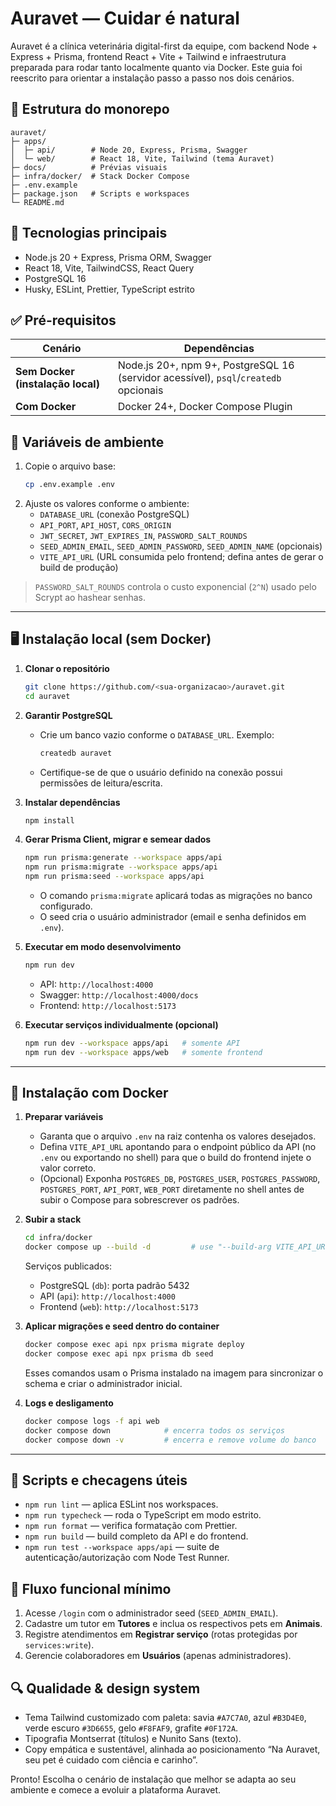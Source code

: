 # Auravet — Cuidar é natural

Auravet é a clínica veterinária digital-first da equipe, com backend Node + Express + Prisma, frontend React + Vite + Tailwind e infraestrutura preparada para rodar tanto localmente quanto via Docker. Este guia foi reescrito para orientar a instalação passo a passo nos dois cenários.

## 📁 Estrutura do monorepo
```
auravet/
├─ apps/
│  ├─ api/        # Node 20, Express, Prisma, Swagger
│  └─ web/        # React 18, Vite, Tailwind (tema Auravet)
├─ docs/          # Prévias visuais
├─ infra/docker/  # Stack Docker Compose
├─ .env.example
├─ package.json   # Scripts e workspaces
└─ README.md
```

## 🧰 Tecnologias principais
- Node.js 20 + Express, Prisma ORM, Swagger
- React 18, Vite, TailwindCSS, React Query
- PostgreSQL 16
- Husky, ESLint, Prettier, TypeScript estrito

## ✅ Pré-requisitos
| Cenário | Dependências |
| ------- | ------------- |
| **Sem Docker (instalação local)** | Node.js 20+, npm 9+, PostgreSQL 16 (servidor acessível), `psql`/`createdb` opcionais |
| **Com Docker** | Docker 24+, Docker Compose Plugin | 

## 🔐 Variáveis de ambiente
1. Copie o arquivo base:
   ```bash
   cp .env.example .env
   ```
2. Ajuste os valores conforme o ambiente:
   - `DATABASE_URL` (conexão PostgreSQL)
   - `API_PORT`, `API_HOST`, `CORS_ORIGIN`
   - `JWT_SECRET`, `JWT_EXPIRES_IN`, `PASSWORD_SALT_ROUNDS`
   - `SEED_ADMIN_EMAIL`, `SEED_ADMIN_PASSWORD`, `SEED_ADMIN_NAME` (opcionais)
   - `VITE_API_URL` (URL consumida pelo frontend; defina antes de gerar o build de produção)

> `PASSWORD_SALT_ROUNDS` controla o custo exponencial (`2^N`) usado pelo Scrypt ao hashear senhas.

---

## 🖥️ Instalação local (sem Docker)
1. **Clonar o repositório**
   ```bash
   git clone https://github.com/<sua-organizacao>/auravet.git
   cd auravet
   ```

2. **Garantir PostgreSQL**
   - Crie um banco vazio conforme o `DATABASE_URL`. Exemplo:
     ```bash
     createdb auravet
     ```
   - Certifique-se de que o usuário definido na conexão possui permissões de leitura/escrita.

3. **Instalar dependências**
   ```bash
   npm install
   ```

4. **Gerar Prisma Client, migrar e semear dados**
   ```bash
   npm run prisma:generate --workspace apps/api
   npm run prisma:migrate --workspace apps/api
   npm run prisma:seed --workspace apps/api
   ```
   - O comando `prisma:migrate` aplicará todas as migrações no banco configurado.
   - O seed cria o usuário administrador (email e senha definidos em `.env`).

5. **Executar em modo desenvolvimento**
   ```bash
   npm run dev
   ```
   - API: `http://localhost:4000`
   - Swagger: `http://localhost:4000/docs`
   - Frontend: `http://localhost:5173`

6. **Executar serviços individualmente (opcional)**
   ```bash
   npm run dev --workspace apps/api   # somente API
   npm run dev --workspace apps/web   # somente frontend
   ```

---

## 🐳 Instalação com Docker
1. **Preparar variáveis**
   - Garanta que o arquivo `.env` na raiz contenha os valores desejados.
   - Defina `VITE_API_URL` apontando para o endpoint público da API (no `.env` ou exportando no shell) para que o build do frontend injete o valor correto.
   - (Opcional) Exponha `POSTGRES_DB`, `POSTGRES_USER`, `POSTGRES_PASSWORD`, `POSTGRES_PORT`, `API_PORT`, `WEB_PORT` diretamente no shell antes de subir o Compose para sobrescrever os padrões.

2. **Subir a stack**
   ```bash
   cd infra/docker
   docker compose up --build -d         # use "--build-arg VITE_API_URL=..." se preferir não tocar no .env
   ```
   Serviços publicados:
   - PostgreSQL (`db`): porta padrão 5432
   - API (`api`): `http://localhost:4000`
   - Frontend (`web`): `http://localhost:5173`

3. **Aplicar migrações e seed dentro do container**
   ```bash
   docker compose exec api npx prisma migrate deploy
   docker compose exec api npx prisma db seed
   ```
   Esses comandos usam o Prisma instalado na imagem para sincronizar o schema e criar o administrador inicial.

4. **Logs e desligamento**
   ```bash
   docker compose logs -f api web
   docker compose down            # encerra todos os serviços
   docker compose down -v         # encerra e remove volume do banco
   ```

---

## 🧪 Scripts e checagens úteis
- `npm run lint` — aplica ESLint nos workspaces.
- `npm run typecheck` — roda o TypeScript em modo estrito.
- `npm run format` — verifica formatação com Prettier.
- `npm run build` — build completo da API e do frontend.
- `npm run test --workspace apps/api` — suite de autenticação/autorização com Node Test Runner.

## 🚀 Fluxo funcional mínimo
1. Acesse `/login` com o administrador seed (`SEED_ADMIN_EMAIL`).
2. Cadastre um tutor em **Tutores** e inclua os respectivos pets em **Animais**.
3. Registre atendimentos em **Registrar serviço** (rotas protegidas por `services:write`).
4. Gerencie colaboradores em **Usuários** (apenas administradores).

## 🔍 Qualidade & design system
- Tema Tailwind customizado com paleta: savia `#A7C7A0`, azul `#B3D4E0`, verde escuro `#3D6655`, gelo `#F8FAF9`, grafite `#0F172A`.
- Tipografia Montserrat (títulos) e Nunito Sans (texto).
- Copy empática e sustentável, alinhada ao posicionamento “Na Auravet, seu pet é cuidado com ciência e carinho”.

Pronto! Escolha o cenário de instalação que melhor se adapta ao seu ambiente e comece a evoluir a plataforma Auravet.
